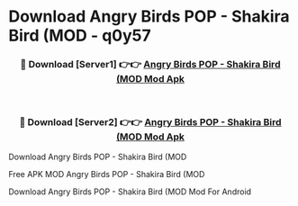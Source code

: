 # Download Angry Birds POP - Shakira Bird (MOD - q0y57



<div align="center">
<h3>🔴 Download [Server1] 👉👉 <a href="https://momento.my/?title=Angry_Birds_POP_-_Shakira_Bird_(MOD">Angry Birds POP - Shakira Bird (MOD Mod Apk</a></h3><br>

<h3>🔴 Download [Server2] 👉👉 <a href="https://momento.my/?title=Angry_Birds_POP_-_Shakira_Bird_(MOD">Angry Birds POP - Shakira Bird (MOD Mod Apk</a></h3>
</div>



Download Angry Birds POP - Shakira Bird (MOD 

Free APK MOD Angry Birds POP - Shakira Bird (MOD 

Download Angry Birds POP - Shakira Bird (MOD Mod For Android
